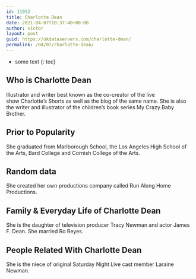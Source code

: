 ```yaml
---
id: 11952
title: Charlotte Dean
date: 2021-04-07T10:37:40+00:00
author: victor
layout: post
guid: https://ukdataservers.com/charlotte-dean/
permalink: /04/07/charlotte-dean/
---
```


* some text
{: toc}


## Who is Charlotte Dean



Illustrator and writer best known as the co-creator of the live show Charlotte&#8217;s Shorts as well as the blog of the same name. She is also the writer and illustrator of the children&#8217;s book series My Crazy Baby Brother. 

                
                
                
## Prior to Popularity



She graduated from Marlborough School, the Los Angeles High School of the Arts, Bard College and Cornish College of the Arts.

                
                
                
## Random data



She created her own productions company called Run Along Home Productions.

                
                
                
## Family & Everyday Life of Charlotte Dean



She is the daughter of television producer Tracy Newman and actor James F. Dean. She married Ro Reyes.

                
                
                
## People Related With Charlotte Dean



She is the niece of original Saturday Night Live cast member Laraine Newman.

                
              
            
          
          
          